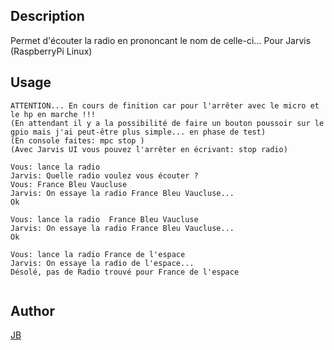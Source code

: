 <!---
IMPORTANT
=========
This README.md is displayed in the WebStore as well as within Jarvis app
Please do not change the structure of this file
Fill-in Description, Usage & Author sections
Make sure to rename the [en] folder into the language code your plugin is written in (ex: fr, es, de, it...)
For multi-language plugin:
- clone the language directory and translate commands/functions.sh
- optionally write the Description / Usage sections in several languages
-->
## Description
Permet d'écouter la radio en prononcant le nom de celle-ci... Pour Jarvis (RaspberryPi Linux)

## Usage
```
ATTENTION... En cours de finition car pour l'arrêter avec le micro et le hp en marche !!!
(En attendant il y a la possibilité de faire un bouton poussoir sur le gpio mais j'ai peut-être plus simple... en phase de test)
(En console faites: mpc stop )
(Avec Jarvis UI vous pouvez l'arrêter en écrivant: stop radio)

Vous: lance la radio
Jarvis: Quelle radio voulez vous écouter ?
Vous: France Bleu Vaucluse
Jarvis: On essaye la radio France Bleu Vaucluse...
Ok

Vous: lance la radio  France Bleu Vaucluse
Jarvis: On essaye la radio France Bleu Vaucluse...
Ok

Vous: lance la radio France de l'espace 
Jarvis: On essaye la radio de l'espace...
Désolé, pas de Radio trouvé pour France de l'espace


```

## Author
[JB](https://github.com/Jean-Bernard-Hallez/jarvis-radio)
